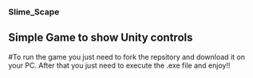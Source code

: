 ### Slime_Scape
## Simple Game to show Unity controls

#To run the game you just need to fork the repsitory and download it on your PC. After that you just need to execute the .exe file and enjoy!!
